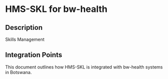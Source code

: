 # HMS-SKL for bw-health

## Description

Skills Management

## Integration Points

This document outlines how HMS-SKL is integrated with bw-health systems in Botswana.
